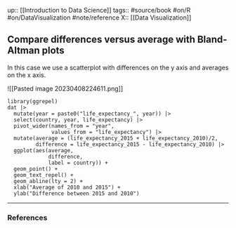 up:: [[Introduction to Data Science]]
tags:: #source/book  #on/R #on/DataVisualization #note/reference 
X:: [[Data Visualization]]

## Compare differences versus average with Bland-Altman plots

In this case we use a scatterplot with differences on the y axis and averages on the x axis.

![[Pasted image 20230408224611.png]]

```
library(ggrepel)
dat |> 
  mutate(year = paste0("life_expectancy_", year)) |>
  select(country, year, life_expectancy) |> 
  pivot_wider(names_from = "year", 
              values_from = "life_expectancy") |> 
  mutate(average = (life_expectancy_2015 + life_expectancy_2010)/2,
         difference = life_expectancy_2015 - life_expectancy_2010) |>
  ggplot(aes(average, 
             difference, 
             label = country)) + 
  geom_point() +
  geom_text_repel() +
  geom_abline(lty = 2) +
  xlab("Average of 2010 and 2015") + 
  ylab("Difference between 2015 and 2010")
```


---
### References

